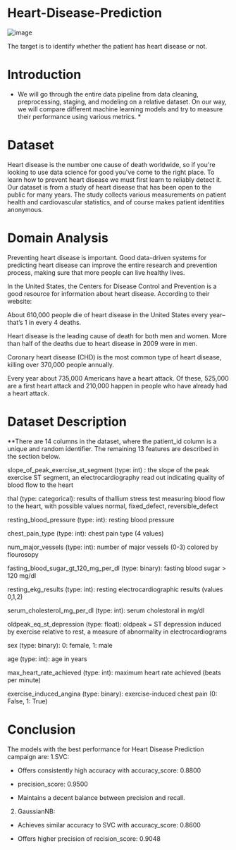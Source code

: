 # Heart-Disease-Prediction
![image](https://github.com/Godboleshubha/Heart-Disease-Prediction/assets/160310212/352f9ec9-04f3-4a3e-be93-803e2a239339)

The target is to identify whether the patient has heart disease or not.
# Introduction
* We will go through the entire data pipeline from data cleaning, preprocessing, staging, and modeling on a relative dataset. On our way, we will compare different machine learning models and try to measure their performance using various metrics. *

 # Dataset
Heart disease is the number one cause of death worldwide, so if you're looking to use data science for good you've come to the right place. To learn how to prevent heart disease we must first learn to reliably detect it.
Our dataset is from a study of heart disease that has been open to the public for many years. The study collects various measurements on patient health and cardiovascular statistics, and of course makes patient identities anonymous.

# Domain Analysis

Preventing heart disease is important. Good data-driven systems for predicting heart disease can improve the entire research and prevention process, making sure that more people can live healthy lives.

In the United States, the Centers for Disease Control and Prevention is a good resource for information about heart disease. According to their website:

About 610,000 people die of heart disease in the United States every year–that’s 1 in every 4 deaths.

Heart disease is the leading cause of death for both men and women. More than half of the deaths due to heart disease in 2009 were in men.

Coronary heart disease (CHD) is the most common type of heart disease, killing over 370,000 people annually.

Every year about 735,000 Americans have a heart attack. Of these, 525,000 are a first heart attack and 210,000 happen in people who have already had a heart attack.

# Dataset Description
**There are 14 columns in the dataset, where the patient_id column is a unique and random identifier. The remaining 13 features are described in the section below.

slope_of_peak_exercise_st_segment (type: int) : the slope of the peak exercise ST segment, an electrocardiography read out indicating quality of blood flow to the heart

thal (type: categorical): results of thallium stress test measuring blood flow to the heart, with possible values normal, fixed_defect, reversible_defect

resting_blood_pressure (type: int): resting blood pressure

chest_pain_type (type: int): chest pain type (4 values)

num_major_vessels (type: int): number of major vessels (0-3) colored by flourosopy

fasting_blood_sugar_gt_120_mg_per_dl (type: binary): fasting blood sugar > 120 mg/dl

resting_ekg_results (type: int): resting electrocardiographic results (values 0,1,2)

serum_cholesterol_mg_per_dl (type: int): serum cholestoral in mg/dl

oldpeak_eq_st_depression (type: float): oldpeak = ST depression induced by exercise relative to rest, a measure of abnormality in electrocardiograms

sex (type: binary): 0: female, 1: male

age (type: int): age in years

max_heart_rate_achieved (type: int): maximum heart rate achieved (beats per minute)

exercise_induced_angina (type: binary): exercise-induced chest pain (0: False, 1: True)  

# Conclusion

The models with the best performance for Heart Disease Prediction campaign are:
1.SVC:

- Offers consistently high accuracy with accuracy_score: 0.8800
- precision_score: 0.9500

- Maintains a decent balance between precision and recall.
2. GaussianNB:

- Achieves similar accuracy to SVC with accuracy_score: 0.8600

- Offers higher precision of recision_score: 0.9048 
